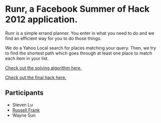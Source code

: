# Runr, a Facebook Summer of Hack 2012 application.

Runr is a simple errand planner.  You enter in what you need to do and we find
an efficient way for you to do those things.

We do a Yahoo Local search for places matching your query.  Then, we try to find
the shortest path which goes through at least one place to match each item in
your list.

[Check out the solving algorithm here.](http://github.com/russfrank/nearest-category)

[Check out the final hack here.](http://runr.stevenlu.com)

## Participants

* Steven Lu
* [Russell Frank](http://github.com/russfrank)
* Wayne Sun

